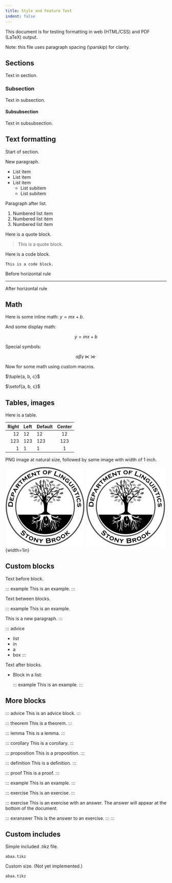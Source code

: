 ```yaml
---
title: Style and Feature Test
indent: false
---
```


This document is for testing formatting in web (HTML/CSS) and PDF (LaTeX) output.

Note: this file uses paragraph spacing (\\parskip) for clarity.

## Sections

Text in section.

### Subsection

Text in subsection.

#### Subsubsection

Text in subsubsection.

## Text formatting

Start of section.

New paragraph.

- List item
- List item
- List item
    - List subitem
    - List subitem

Paragraph after list.

1. Numbered list item
2. Numbered list item
3. Numbered list item

Here is a quote block.

> This is a quote block.

Here is a code block.

```
This is a code block.
```

Before horizontal rule

---

After horizontal rule


## Math

Here is some inline math: $y = mx + b$.

And some display math:

$$y = mx + b$$

Special symbols:

$$\alpha\beta\gamma\ltimes\rtimes\cdot$$

Now for some math using custom macros.

$\tuple{a, b, c}$

$\setof{a, b, c}$


## Tables, images

Here is a table.

| Right | Left | Default | Center |
|------:|:-----|---------|:------:|
|   12  |  12  |    12   |    12  |
|  123  |  123 |   123   |   123  |
|    1  |    1 |     1   |     1  |


PNG image at natural size, followed by same image with width of 1 inch.

![test image](sbuling-logo.png)
![small image](sbuling-logo.png){width=1in}


## Custom blocks

Text before block.

::: example
This is an example.
:::

Text between blocks.

::: example
This is an example.

This is a new paragraph.
:::

::: advice
- list
- in
- a
- box
:::

Text after blocks.

- Block in a list:

  ::: example
  This is an example.
  :::

## More blocks

::: advice
This is an advice block.
:::

::: theorem
This is a theorem.
:::

::: lemma
This is a lemma.
:::

::: corollary
This is a corollary.
:::

::: proposition
This is a proposition.
:::

::: definition
This is a definition.
:::

::: proof
This is a proof.
:::

::: example
This is an example.
:::

::: exercise
This is an exercise.
:::

::: exercise
This is an exercise with an answer. The answer will appear at the bottom of the document.

::: exranswer
This is the answer to an exercise.
:::
:::

## Custom includes

Simple included .tikz file.

~~~ include-tikz
abaa.tikz
~~~

Custom size. (Not yet implemented.)

~~~ {.include-tikz width=2in}
abaa.tikz
~~~
